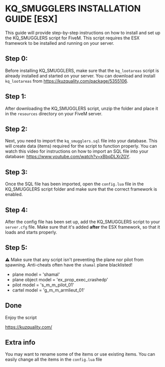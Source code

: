 # KQ_SMUGGLERS INSTALLATION GUIDE [ESX]

This guide will provide step-by-step instructions on how to install and set up the KQ_SMUGGLERS script for FiveM. This script requires the ESX framework to be installed and running on your server.

## Step 0:
Before installing KQ_SMUGGLERS, make sure that the `kq_lootareas` script is already installed and started on your server. You can download and install `kq_lootareas` from https://kuzquality.com/package/5355106.

## Step 1:
After downloading the KQ_SMUGGLERS script, unzip the folder and place it in the `resources` directory on your FiveM server.

## Step 2:
Next, you need to import the `kq_smugglers.sql` file into your database. This will create data (items) required for the script to function properly. You can watch this video for instructions on how to import an SQL file into your database: https://www.youtube.com/watch?v=xBbqDLXrZGY.

## Step 3:
Once the SQL file has been imported, open the `config.lua` file in the KQ_SMUGGLERS script folder and make sure that the correct framework is enabled.

## Step 4:
After the config file has been set up, add the KQ_SMUGGLERS script to your `server.cfg` file. Make sure that it's added **after** the ESX framework, so that it loads and starts properly.

## Step 5:
⚠ Make sure that any script isn't preventing the plane nor pilot from spawning. Anti-cheats often have the `shamal` plane blacklisted!

- plane model = 'shamal'
- plane object model = 'ex_prop_exec_crashedp'
- pilot model = 's_m_m_pilot_01'
- cartel model = 'g_m_m_armlieut_01'

## Done
Enjoy the script


https://kuzquality.com/


## Extra info

You may want to rename some of the items or use existing items. You can easily change all the items in the `config.lua` file
